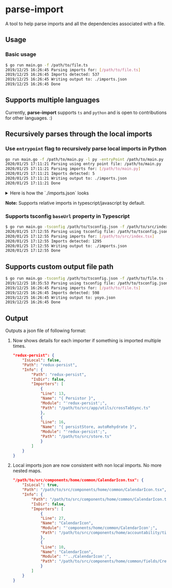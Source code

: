 # parse-import

A tool to help parse imports and all the dependencies associated with a file.

## Usage

### Basic usage

```bash
$ go run main.go -f /path/to/file.ts
2019/12/25 16:26:45 Parsing imports for: [/path/to/file.ts]
2019/12/25 16:26:45 Imports detected: 537
2019/12/25 16:26:45 Writing output to: ./imports.json
2019/12/25 16:26:45 Done
```

## Supports multiple languages

Currently, **parse-import** supports `ts` and `python` and is open to contributions for other languages. :)

## Recursively parses through the local imports

### Use `entrypoint` flag to recursively parse local imports in Python

```bash
go run main.go -f /path/to/main.py -l py -entryPoint /path/to/main.py
2020/01/25 17:11:21 Parsing using entry point file: /path/to/main.py
2020/01/25 17:11:21 Parsing imports for: [/path/to/main.py]
2020/01/25 17:11:21 Imports detected: 5
2020/01/25 17:11:21 Writing output to: ./imports.json
2020/01/25 17:11:21 Done
```

<details>
<summary>Here is how the `./imports.json` looks</summary>

```json
{
  "/path/to/baseDir/ablah/abc.py": {
    "IsLocal": true,
    "Path": "/path/to/baseDir/ablah/abc.py",
    "Info": {
      "Path": "/path/to/baseDir/ablah/abc.py",
      "IsDir": false,
      "Importers": [
        {
          "Line": 2,
          "Name": "some2",
          "Module": "ablah.abc",
          "Path": "/path/to/baseDir/main.py"
        }
      ]
    }
  },
  "/path/to/baseDir/utils/blahhah/something/": {
    "IsLocal": true,
    "Path": "/path/to/baseDir/utils/blahhah/something/",
    "Info": {
      "Path": "/path/to/baseDir/utils/blahhah/something/",
      "IsDir": true,
      "Importers": [
        {
          "Line": 4,
          "Name": "ess",
          "Module": "utils.blahhah.something",
          "Path": "/path/to/baseDir/main.py"
        }
      ]
    }
  },
  "/path/to/baseDir/utils/blahhah/uss.py": {
    "IsLocal": true,
    "Path": "/path/to/baseDir/utils/blahhah/uss.py",
    "Info": {
      "Path": "/path/to/baseDir/utils/blahhah/uss.py",
      "IsDir": false,
      "Importers": [
        {
          "Line": 3,
          "Name": "some3",
          "Module": "utils.blahhah.uss",
          "Path": "/path/to/baseDir/main.py"
        }
      ]
    }
  },
  "/path/to/baseDir/utils/utils.py": {
    "IsLocal": true,
    "Path": "/path/to/baseDir/utils/utils.py",
    "Info": {
      "Path": "/path/to/baseDir/utils/utils.py",
      "IsDir": false,
      "Importers": [
        {
          "Line": 1,
          "Name": "some",
          "Module": "utils.utils",
          "Path": "/path/to/baseDir/ablah/abc.py"
        },
        {
          "Line": 3,
          "Name": "some",
          "Module": "utils.utils",
          "Path": "/path/to/baseDir/utils/blahhah/uss.py"
        },
        {
          "Line": 1,
          "Name": "some",
          "Module": "utils.utils",
          "Path": "/path/to/baseDir/main.py"
        }
      ]
    }
  },
  "datetime": {
    "IsLocal": false,
    "Path": "datetime",
    "Info": {
      "Path": "datetime",
      "IsDir": false,
      "Importers": [
        {
          "Line": 1,
          "Name": "datetime",
          "Module": "datetime",
          "Path": "/path/to/baseDir/utils/blahhah/uss.py"
        }
      ]
    }
  }
}
```

</details>

**Note:** Supports relative imports in typescript/javascript by default.

### Supports tsconfig `baseUrl` property in Typescript

```bash
$ go run main.go -tsconfig /path/to/tsconfig.json -f /path/to/src/index.tsx
2020/01/25 17:12:55 Parsing using tsconfig file: /path/to/tsconfig.json
2020/01/25 17:12:55 Parsing imports for: [/path/to/src/index.tsx]
2020/01/25 17:12:55 Imports detected: 1295
2020/01/25 17:12:55 Writing output to: ./imports.json
2020/01/25 17:12:55 Done
```

## Supports custom output file path

```bash
$ go run main.go -tsconfig /path/to/tsconfig.json -f /path/to/file.ts -o yoyo.json
2019/12/25 18:35:53 Parsing using tsconfig file: /path/to/tsconfig.json
2019/12/25 16:26:45 Parsing imports for: [/path/to/file.ts]
2019/12/25 16:26:45 Imports detected: 598
2019/12/25 16:26:45 Writing output to: yoyo.json
2019/12/25 16:26:45 Done
```

## Output

Outputs a json file of following format:

1. Now shows details for each importer if something is imported multiple times.

    ```json
    "redux-persist": {
        "IsLocal": false,
        "Path": "redux-persist",
        "Info": {
            "Path": "redux-persist",
            "IsDir": false,
            "Importers": [
                {
                "Line": 13,
                "Name": "{ Persistor }",
                "Module": "'redux-persist';",
                "Path": "/path/to/src/app/utils/crossTabSync.ts"
                },
                {
                "Line": 16,
                "Name": "{ persistStore, autoRehydrate }",
                "Module": "'redux-persist';",
                "Path": "/path/to/src/store.ts"
                }
            ]
        }
    }
    ```

2. Local imports json are now consistent with non local imports. No more nested maps.

    ```json
    "/path/to/src/components/home/common/CalendarIcon.tsx": {
        "IsLocal": true,
        "Path": "/path/to/src/components/home/common/CalendarIcon.tsx",
        "Info": {
            "Path": "/path/to/src/components/home/common/CalendarIcon.tsx",
            "IsDir": false,
            "Importers": [
                {
                "Line": 27,
                "Name": "CalendarIcon",
                "Module": "'components/home/common/CalendarIcon';",
                "Path": "/path/to/src/components/home/accountability/time-and-attendance/UpdateTodo.tsx"
                },
                {
                "Line": 10,
                "Name": "CalendarIcon",
                "Module": "'../CalendarIcon';",
                "Path": "/path/to/src/components/home/common/fields/CreateTodo.tsx"
                }
            ]
        }
    }
    ```
